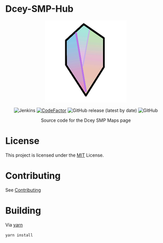 # Dcey-SMP-Hub
<div align=center>
<img src="assets/Dcey SMP Logo V4 Release (256 Resize).png">

<img alt="Jenkins" src="https://img.shields.io/jenkins/build?jobUrl=http%3A%2F%2Fdcey.net%3A8080%2Fjob%2FDcey-SMP-Hub%2F&label=Jenkins%20CI&logo=jenkins&logoColor=white"> <a href="https://www.codefactor.io/repository/github/no767/dcey-smp-hub"><img src="https://www.codefactor.io/repository/github/no767/dcey-smp-hub/badge" alt="CodeFactor" /></a> <img alt="GitHub release (latest by date)" src="https://img.shields.io/github/v/release/No767/Dcey-SMP-Hub?label=Release&logo=github"> <img alt="GitHub" src="https://img.shields.io/github/license/No767/Dcey-SMP-Hub?label=License&logo=github">

Source code for the Dcey SMP Maps page

<div align=left>

# License
This project is licensed under the [MIT](https://github.com/No767/Dcey-SMP-Hub/blob/master/LICENSE) License. 


# Contributing 
See [Contributing](https://github.com/No767/Dcey-SMP-Hub/blob/master/Community/contributing.md)
  
# Building
Via [yarn](https://yarnpkg.com/)

`yarn install` 
